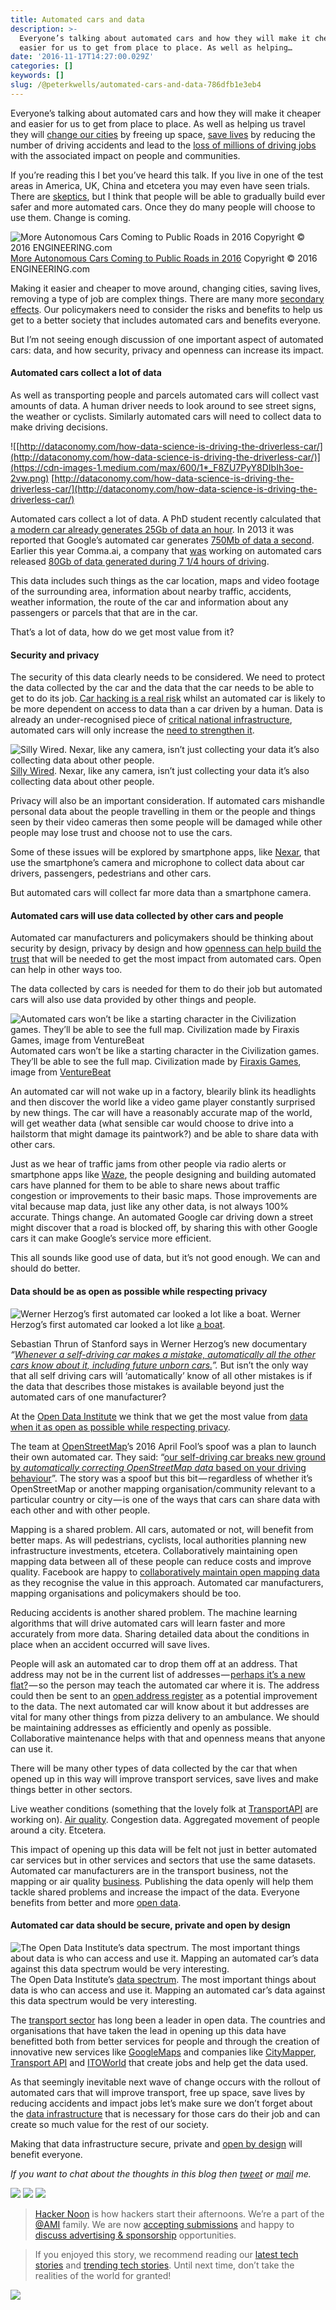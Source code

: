 ```yaml
---
title: Automated cars and data
description: >-
  Everyone’s talking about automated cars and how they will make it cheaper and
  easier for us to get from place to place. As well as helping…
date: '2016-11-17T14:27:00.029Z'
categories: []
keywords: []
slug: /@peterkwells/automated-cars-and-data-786dfb1e3eb4
---
```


Everyone’s talking about automated cars and how they will make it cheaper and easier for us to get from place to place. As well as helping us travel they will [change our cities](http://www.slate.com/articles/technology/future_tense/2016/10/self_driving_cars_effects_on_cities_depend_on_who_owns_them.html) by freeing up space, [save lives](https://spectator.org/how-driverless-car-technology-can-save-lives/) by reducing the number of driving accidents and lead to the [loss of millions of driving jobs](http://www.latimes.com/opinion/op-ed/la-oe-greenhouse-driverless-job-loss-20160922-snap-story.html) with the associated impact on people and communities.

If you’re reading this I bet you’ve heard this talk. If you live in one of the test areas in America, UK, China and etcetera you may even have seen trials. There are [skeptics](http://www.citymetric.com/transport/heres-why-driverless-cars-may-not-change-world-after-all-2510), but I think that people will be able to gradually build ever safer and more automated cars. Once they do many people will choose to use them. Change is coming.

![[More Autonomous Cars Coming to Public Roads in 2016](http://www.engineering.com/DesignerEdge/DesignerEdgeArticles/ArticleID/11228/More-Autonomous-Cars-Coming-to-Public-Roads-in-2016.aspx) Copyright © 2016 ENGINEERING.com](https://cdn-images-1.medium.com/max/600/1*HsgEczlsjbgk32eFAwE3eg.jpeg)
[More Autonomous Cars Coming to Public Roads in 2016](http://www.engineering.com/DesignerEdge/DesignerEdgeArticles/ArticleID/11228/More-Autonomous-Cars-Coming-to-Public-Roads-in-2016.aspx) Copyright © 2016 ENGINEERING.com

Making it easier and cheaper to move around, changing cities, saving lives, removing a type of job are complex things. There are many more [secondary effects](https://stratechery.com/2016/the-it-era-and-the-internet-revolution/). Our policymakers need to consider the risks and benefits to help us get to a better society that includes automated cars and benefits everyone.

But I’m not seeing enough discussion of one important aspect of automated cars: data, and how security, privacy and openness can increase its impact.

#### Automated cars collect a lot of data

As well as transporting people and parcels automated cars will collect vast amounts of data. A human driver needs to look around to see street signs, the weather or cyclists. Similarly automated cars will need to collect data to make driving decisions.

![[http://dataconomy.com/how-data-science-is-driving-the-driverless-car/](http://dataconomy.com/how-data-science-is-driving-the-driverless-car/)](https://cdn-images-1.medium.com/max/600/1*_F8ZU7PyY8DIbIh3oe-2vw.png)
[http://dataconomy.com/how-data-science-is-driving-the-driverless-car/](http://dataconomy.com/how-data-science-is-driving-the-driverless-car/)

Automated cars collect a lot of data. A PhD student recently calculated that [a modern car already generates 25Gb of data an hour](https://slice.mit.edu/2016/10/20/cars-data-and-internet-of-things/). In 2013 it was reported that Google’s automated car generates [750Mb of data a second](https://www.linkedin.com/pulse/20130502024505-9947747-google-s-self-driving-car-gathers-nearly-1-gb-per-second). Earlier this year Comma.ai, a company that [was](https://techcrunch.com/2016/10/28/comma-ai-cancels-the-comma-one-following-nhtsa-letter/) working on automated cars released [80Gb of data generated during 7 1/4 hours of driving](http://research.comma.ai).

This data includes such things as the car location, maps and video footage of the surrounding area, information about nearby traffic, accidents, weather information, the route of the car and information about any passengers or parcels that that are in the car.

That’s a lot of data, how do we get most value from it?

#### Security and privacy

The security of this data clearly needs to be considered. We need to protect the data collected by the car and the data that the car needs to be able to get to do its job. [Car hacking is a real risk](https://www.wired.com/2016/03/fbi-warns-car-hacking-real-risk/) whilst an automated car is likely to be more dependent on access to data than a car driven by a human. Data is already an under-recognised piece of [critical national infrastructure](http://theodi.org/blog/data-is-critical-national-infrastructure-lets-make-it-open-and-secure), automated cars will only increase the [need to strengthen it](http://theodi.org/blog/an-open-letter-to-the-chair-of-the-new-infrastructure-commission).

![[Silly Wired](https://www.wired.com/2016/11/nexars-ai-dashcam-stop-next-crash-definitely-collect-data/). Nexar, like any camera, isn’t just collecting your data it’s also collecting data about other people.](https://cdn-images-1.medium.com/max/600/1*GiuYDZKepoEqp8cdHLerxw.png)
[Silly Wired](https://www.wired.com/2016/11/nexars-ai-dashcam-stop-next-crash-definitely-collect-data/). Nexar, like any camera, isn’t just collecting your data it’s also collecting data about other people.

Privacy will also be an important consideration. If automated cars mishandle personal data about the people travelling in them or the people and things seen by their video cameras then some people will be damaged while other people may lose trust and choose not to use the cars.

Some of these issues will be explored by smartphone apps, like [Nexar](https://www.getnexar.com), that use the smartphone’s camera and microphone to collect data about car drivers, passengers, pedestrians and other cars.

But automated cars will collect far more data than a smartphone camera.

#### Automated cars will use data collected by other cars and people

Automated car manufacturers and policymakers should be thinking about security by design, privacy by design and how [openness can help build the trust](https://theodi.org/guides/openness-principles-for-organisations-handling-personal-data) that will be needed to get the most impact from automated cars. Open can help in other ways too.

The data collected by cars is needed for them to do their job but automated cars will also use data provided by other things and people.

![Automated cars won’t be like a starting character in the Civilization games. They’ll be able to see the full map. Civilization made by [Firaxis Games](http://www.firaxis.com), image from [VentureBeat](http://venturebeat.com/community/2010/10/08/game-diary-civilization-5/)](https://cdn-images-1.medium.com/max/600/1*xx_KZp-ho7V5e__U8sbDVA.png)
Automated cars won’t be like a starting character in the Civilization games. They’ll be able to see the full map. Civilization made by [Firaxis Games](http://www.firaxis.com), image from [VentureBeat](http://venturebeat.com/community/2010/10/08/game-diary-civilization-5/)

An automated car will not wake up in a factory, blearily blink its headlights and then discover the world like a video game player constantly surprised by new things. The car will have a reasonably accurate map of the world, will get weather data (what sensible car would choose to drive into a hailstorm that might damage its paintwork?) and be able to share data with other cars.

Just as we hear of traffic jams from other people via radio alerts or smartphone apps like [Waze](http://The%20data%20is%20needed%20by%20cars%20to%20do%20their%20job.%20They%20will%20also%20use%20other%20data.%20An%20automated%20car%20won’t%20If%20you%20dive%20into%20the%20links%20above%20you’ll%20find%20talk%20of%20the%20data%20being%20used%20to%20help%20automated%20cars%20do%20their%20job.), the people designing and building automated cars have planned for them to be able to share news about traffic congestion or improvements to their basic maps. Those improvements are vital because map data, just like any other data, is not always 100% accurate. Things change. An automated Google car driving down a street might discover that a road is blocked off, by sharing this with other Google cars it can make Google’s service more efficient.

This all sounds like good use of data, but it’s not good enough. We can and should do better.

#### Data should be as open as possible while respecting privacy

![Werner Herzog’s first automated car looked a lot like [a boat](https://en.wikipedia.org/wiki/Fitzcarraldo).](https://cdn-images-1.medium.com/max/600/1*Sqcg_ceF2Xi79zm5ViUyFw.jpeg)
Werner Herzog’s first automated car looked a lot like [a boat](https://en.wikipedia.org/wiki/Fitzcarraldo).

Sebastian Thrun of Stanford says in Werner Herzog’s new documentary _“_[_Whenever a self-driving car makes a mistake, automatically all the other cars know about it, including future unborn cars._](http://www.newyorker.com/magazine/2016/08/29/lo-and-behold-and-mia-madre-reviews)_”._ But isn’t the only way that all self driving cars will ‘automatically’ know of all other mistakes is if the data that describes those mistakes is available beyond just the automated cars of one manufacturer?

At the [Open Data Institute](http://theodi.org) we think that we get the most value from [data when it as open as possible while respecting privacy](http://theodi.org/guides/principles-for-strengthening-our-data-infrastructure?goal=0_3391a19d97-df3d86a7d5-101298153&mc_cid=df3d86a7d5&mc_eid=ffc294bb28).

The team at [OpenStreetMap](http://www.openstreetmap.org/#map=10/51.2727/-0.3962)’s 2016 April Fool’s spoof was a plan to launch their own automated car. They said: “[our self-driving car breaks new ground by _automatically correcting OpenStreetMap data_ based on your driving behaviour](https://blog.openstreetmap.org/2016/04/01/osm-driverless-cars/)”. The story was a spoof but this bit — regardless of whether it’s OpenStreetMap or another mapping organisation/community relevant to a particular country or city — is one of the ways that cars can share data with each other and with other people.

Mapping is a shared problem. All cars, automated or not, will benefit from better maps. As will pedestrians, cyclists, local authorities planning new infrastructure investments, etcetera. Collaboratively maintaining open mapping data between all of these people can reduce costs and improve quality. Facebook are happy to [collaboratively maintain open mapping data](https://forum.openstreetmap.org/viewtopic.php?id=55220) as they recognise the value in this approach. Automated car manufacturers, mapping organisations and policymakers should be too.

Reducing accidents is another shared problem. The machine learning algorithms that will drive automated cars will learn faster and more accurately from more data. Sharing detailed data about the conditions in place when an accident occurred will save lives.

People will ask an automated car to drop them off at an address. That address may not be in the current list of addresses — [perhaps it’s a new flat?](https://alpha.openaddressesuk.org/blog/2015/02/09/living-breathing-problem) — so the person may teach the automated car where it is. The address could then be sent to an [open address register](https://gds.blog.gov.uk/2016/03/23/an-open-address-register/) as a potential improvement to the data. The next automated car will know about it but addresses are vital for many other things from pizza delivery to an ambulance. We should be maintaining addresses as efficiently and openly as possible. Collaborative maintenance helps with that and openness means that anyone can use it.

There will be many other types of data collected by the car that when opened up in this way will improve transport services, save lives and make things better in other sectors.

Live weather conditions (something that the lovely folk at [TransportAPI](http://www.transportapi.com) are working on). [Air quality](https://theodi.org/blog/how-to-build-the-data-infrastructure-to-tackle-urban-air-pollution). Congestion data. Aggregated movement of people around a city. Etcetera.

This impact of opening up this data will be felt not just in better automated car services but in other services and sectors that use the same datasets. Automated car manufacturers are in the transport business, not the mapping or air quality [business](https://hackernoon.com/tagged/business). Publishing the data openly will help them tackle shared problems and increase the impact of the data. Everyone benefits from better and more [open data](https://hackernoon.com/tagged/open-data).

#### Automated car data should be secure, private and open by design

![The Open Data Institute’s [data spectrum](http://theodi.org/data-spectrum). The most important things about data is who can access and use it. Mapping an automated car’s data against this data spectrum would be very interesting.](https://cdn-images-1.medium.com/max/600/1*9KAgO3-80Fa5zMuYTdQRxw.jpeg)
The Open Data Institute’s [data spectrum](http://theodi.org/data-spectrum). The most important things about data is who can access and use it. Mapping an automated car’s data against this data spectrum would be very interesting.

The [transport sector](http://opendatahandbook.org/solutions/en/Public-Transport-Data/) has long been a leader in open data. The countries and organisations that have taken the lead in opening up this data have benefitted both from better services for people and through the creation of innovative new services like [GoogleMaps](https://maps.google.com/) and companies like [CityMapper](https://theodi.org/news/citymapper-government-open-data-improve-cities), [Transport API](http://www.transportapi.com) and [ITOWorld](http://www.itoworld.com) that create jobs and help get the data used.

As that seemingly inevitable next wave of change occurs with the rollout of automated cars that will improve transport, free up space, save lives by reducing accidents and impact jobs let’s make sure we don’t forget about the [data infrastructure](http://theodi.org/data-infrastructure) that is necessary for those cars do their job and can create so much value for the rest of our society.

Making that data infrastructure secure, private and [open by design](http://theodi.org/guides/principles-for-strengthening-our-data-infrastructure?goal=0_3391a19d97-df3d86a7d5-101298153&mc_cid=df3d86a7d5&mc_eid=ffc294bb28) will benefit everyone.

_If you want to chat about the thoughts in this blog then_ [_tweet_](https://twitter.com/peterkwells) _or_ [_mail_](mailto:policy@theodi.org) _me._

[![](https://cdn-images-1.medium.com/max/400/1*0hqOaABQ7XGPT-OYNgiUBg.png)](http://bit.ly/HackernoonFB)
[![](https://cdn-images-1.medium.com/max/400/1*Vgw1jkA6hgnvwzTsfMlnpg.png)](https://goo.gl/k7XYbx)
[![](https://cdn-images-1.medium.com/max/400/1*gKBpq1ruUi0FVK2UM_I4tQ.png)](https://goo.gl/4ofytp)

> [Hacker Noon](http://bit.ly/Hackernoon) is how hackers start their afternoons. We’re a part of the [@AMI](http://bit.ly/atAMIatAMI) family. We are now [accepting submissions](http://bit.ly/hackernoonsubmission) and happy to [discuss advertising & sponsorship](mailto:partners@amipublications.com) opportunities.

> If you enjoyed this story, we recommend reading our [latest tech stories](http://bit.ly/hackernoonlatestt) and [trending tech stories](https://hackernoon.com/trending). Until next time, don’t take the realities of the world for granted!

[![](https://cdn-images-1.medium.com/max/2560/1*35tCjoPcvq6LbB3I6Wegqw.jpeg)](https://goo.gl/Ahtev1)